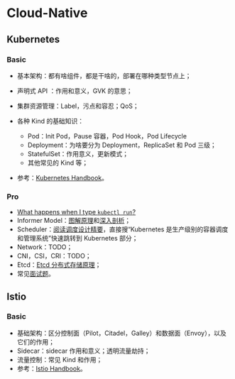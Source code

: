 # Cloud-Native

## Kubernetes

### Basic

* 基本架构：都有啥组件，都是干啥的，部署在哪种类型节点上；
* 声明式 API ：作用和意义，GVK 的意思；
* 集群资源管理：Label，污点和容忍；QoS；
* 各种 Kind 的基础知识：
  * Pod：Init Pod，Pause 容器，Pod Hook，Pod Lifecycle
  * Deployment：为啥要分为 Deployment，ReplicaSet 和 Pod 三级；
  * StatefulSet：作用意义，更新模式；
  * 其他常见的 Kind 等；

* 参考：[Kubernetes Handbook](https://jimmysong.io/kubernetes-handbook/)。

### Pro

* [What happens when I type `kubectl run`?](https://github.com/jamiehannaford/what-happens-when-k8s/tree/master/zh-cn)
* Informer Model：[图解原理](https://www.kubernetes.org.cn/6905.html)和[深入剖析](https://cloudnative.to/blog/client-go-informer-source-code/)；
* Scheduler：[阅读调度设计精要](https://draveness.me/system-design-scheduler/)，直接搜“Kubernetes 是生产级别的容器调度和管理系统”快速跳转到 Kubernetes 部分；
* Network：TODO；
* CNI，CSI，CRI：TODO；
* Etcd：[Etcd 分布式存储原理](https://draveness.me/etcd-introduction/)；
* 常见[面试题](https://github.com/cloudnativeto/sig-kubernetes/issues/37)。

## Istio

### Basic

* 基础架构：区分控制面（Pilot，Citadel，Galley）和数据面（Envoy），以及它们的作用；
* Sidecar：sidecar 作用和意义；透明流量劫持；
* 流量控制：常见 Kind 和作用；
* 参考：[Istio Handbook](https://www.servicemesher.com/istio-handbook/concepts/istio.html)。

